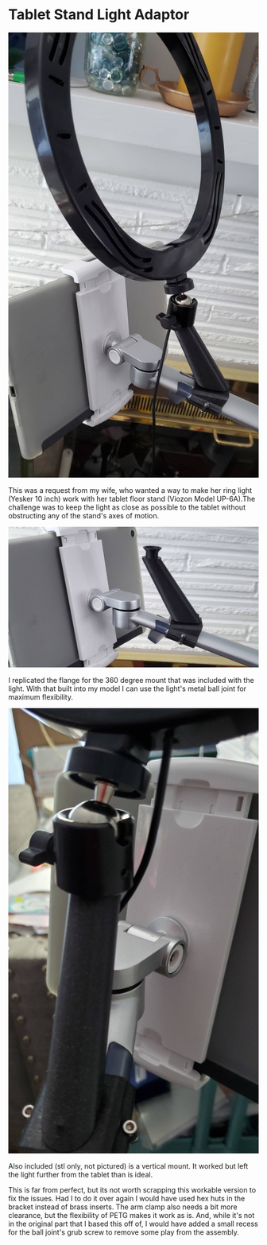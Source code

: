 # Tablet Stand Light Adaptor

![assembled view of adaptor](images/assembled.jpg)

This was a request from my wife, who wanted a way to make her ring light (Yesker 10 inch) work with her tablet floor stand (Viozon Model UP-6A).The challenge was to keep the light as close as possible to the tablet without obstructing any of the stand's axes of motion.

![adaptor without the light's ball joint](images/bracket_and_flange.jpg)

I replicated the flange for the 360 degree mount that was included with the light. With that built into my model I can use the light's metal ball joint for maximum flexibility.

![close up of the assembled adaptor and ball joint](images/ball_joint.jpg)

Also included (stl only, not pictured) is a vertical mount. It worked but left the light further from the tablet than is ideal.

This is far from perfect, but its not worth scrapping this workable version to fix the issues. Had I to do it over again I would have used hex huts in the bracket instead of brass inserts. The arm clamp also needs a bit more clearance, but the flexibility of PETG makes it work as is. And, while it's not in the original part that I based this off of, I would have added a small recess for the ball joint's grub screw to remove some play from the assembly.
